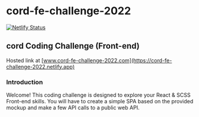 # cord-fe-challenge-2022

[![Netlify Status](https://api.netlify.com/api/v1/badges/843d8551-2064-453d-b340-0b56f14a4ad5/deploy-status)](https://app.netlify.com/sites/idyllic-crostata-e3b5be/deploys)

## cord Coding Challenge (Front-end)

Hosted link at [www.cord-fe-challenge-2022.com](https://cord-fe-challenge-2022.netlify.app)

### Introduction 
Welcome! This coding challenge is designed to explore your React & SCSS Front-end skills. You will have to create a simple SPA based on the provided mockup and make a few API calls to a public web API.
